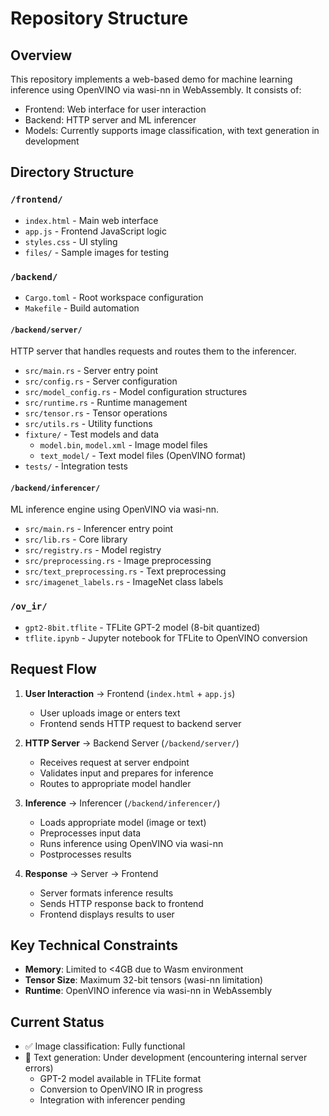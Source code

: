 # Repository Structure

## Overview
This repository implements a web-based demo for machine learning inference using OpenVINO via wasi-nn in WebAssembly. It consists of:
- Frontend: Web interface for user interaction
- Backend: HTTP server and ML inferencer
- Models: Currently supports image classification, with text generation in development

## Directory Structure

### `/frontend/`
- `index.html` - Main web interface
- `app.js` - Frontend JavaScript logic
- `styles.css` - UI styling
- `files/` - Sample images for testing

### `/backend/`
- `Cargo.toml` - Root workspace configuration
- `Makefile` - Build automation

#### `/backend/server/`
HTTP server that handles requests and routes them to the inferencer.
- `src/main.rs` - Server entry point
- `src/config.rs` - Server configuration
- `src/model_config.rs` - Model configuration structures
- `src/runtime.rs` - Runtime management
- `src/tensor.rs` - Tensor operations
- `src/utils.rs` - Utility functions
- `fixture/` - Test models and data
  - `model.bin`, `model.xml` - Image model files
  - `text_model/` - Text model files (OpenVINO format)
- `tests/` - Integration tests

#### `/backend/inferencer/`
ML inference engine using OpenVINO via wasi-nn.
- `src/main.rs` - Inferencer entry point
- `src/lib.rs` - Core library
- `src/registry.rs` - Model registry
- `src/preprocessing.rs` - Image preprocessing
- `src/text_preprocessing.rs` - Text preprocessing
- `src/imagenet_labels.rs` - ImageNet class labels

### `/ov_ir/`
- `gpt2-8bit.tflite` - TFLite GPT-2 model (8-bit quantized)
- `tflite.ipynb` - Jupyter notebook for TFLite to OpenVINO conversion

## Request Flow

1. **User Interaction** → Frontend (`index.html` + `app.js`)
   - User uploads image or enters text
   - Frontend sends HTTP request to backend server

2. **HTTP Server** → Backend Server (`/backend/server/`)
   - Receives request at server endpoint
   - Validates input and prepares for inference
   - Routes to appropriate model handler

3. **Inference** → Inferencer (`/backend/inferencer/`)
   - Loads appropriate model (image or text)
   - Preprocesses input data
   - Runs inference using OpenVINO via wasi-nn
   - Postprocesses results

4. **Response** → Server → Frontend
   - Server formats inference results
   - Sends HTTP response back to frontend
   - Frontend displays results to user

## Key Technical Constraints
- **Memory**: Limited to <4GB due to Wasm environment
- **Tensor Size**: Maximum 32-bit tensors (wasi-nn limitation)
- **Runtime**: OpenVINO inference via wasi-nn in WebAssembly

## Current Status
- ✅ Image classification: Fully functional
- 🚧 Text generation: Under development (encountering internal server errors)
  - GPT-2 model available in TFLite format
  - Conversion to OpenVINO IR in progress
  - Integration with inferencer pending